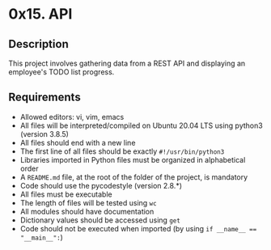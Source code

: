 # 0x15. API

## Description

This project involves gathering data from a REST API and displaying an employee's TODO list progress.

## Requirements

- Allowed editors: vi, vim, emacs
- All files will be interpreted/compiled on Ubuntu 20.04 LTS using python3 (version 3.8.5)
- All files should end with a new line
- The first line of all files should be exactly `#!/usr/bin/python3`
- Libraries imported in Python files must be organized in alphabetical order
- A `README.md` file, at the root of the folder of the project, is mandatory
- Code should use the pycodestyle (version 2.8.*)
- All files must be executable
- The length of files will be tested using `wc`
- All modules should have documentation
- Dictionary values should be accessed using `get`
- Code should not be executed when imported (by using `if __name__ == "__main__":`)


